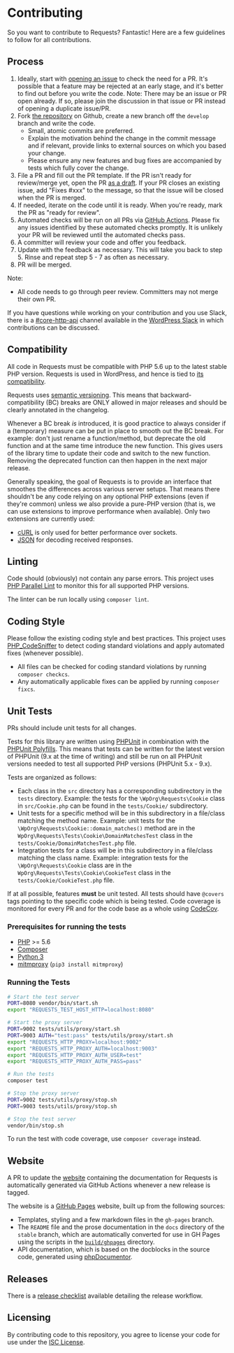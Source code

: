 # Contributing

So you want to contribute to Requests? Fantastic! Here are a few guidelines to follow for all contributions.

## Process

1. Ideally, start with [opening an issue][new-issue] to check the need for a PR. It's possible that a feature may be rejected at an early stage, and it's better to find out before you write the code.
    Note: There may be an issue or PR open already. If so, please join the discussion in that issue or PR instead of opening a duplicate issue/PR.
2. Fork [the repository][] on Github, create a new branch off the `develop` branch and write the code.
    - Small, atomic commits are preferred.
    - Explain the motivation behind the change in the commit message and if relevant, provide links to external sources on which you based your change.
    - Please ensure any new features and bug fixes are accompanied by tests which fully cover the change.
3. File a PR and fill out the PR template. If the PR isn't ready for review/merge yet, open the PR [as a draft][draft-prs]. If your PR closes an existing issue, add "Fixes #xxx" to the message, so that the issue will be closed when the PR is merged.
4. If needed, iterate on the code until it is ready. When you're ready, mark the PR as "ready for review".
5. Automated checks will be run on all PRs via [GitHub Actions][ghactions]. Please fix any issues identified by these automated checks promptly. It is unlikely your PR will be reviewed until the automated checks pass.
6. A committer will review your code and offer you feedback.
7. Update with the feedback as necessary. This will take you back to step 5. Rinse and repeat step 5 - 7 as often as necessary.
8. PR will be merged.

Note:

* All code needs to go through peer review. Committers may not merge their own PR.

If you have questions while working on your contribution and you use Slack, there is
a [#core-http-api][] channel available in the [WordPress Slack][] in which contributions can be discussed.

[new-issue]: https://github.com/WordPress/Requests/issues/new/choose
[the repository]: https://github.com/WordPress/Requests
[draft-prs]: https://github.blog/2019-02-14-introducing-draft-pull-requests/
[ghactions]: https://github.com/WordPress/Requests/actions
[#core-http-api]: https://wordpress.slack.com/archives/C02BBE29V42
[WordPress Slack]: https://make.wordpress.org/chat/

## Compatibility

All code in Requests must be compatible with PHP 5.6 up to the latest stable PHP version.
Requests is used in WordPress, and hence is tied to [its compatibility][wp-requirements].

Requests uses [semantic versioning][semver].
This means that backward-compatibility (BC) breaks are ONLY allowed in major releases and should be clearly annotated in the changelog.

Whenever a BC break _is_ introduced, it is good practice to always consider if a (temporary) measure can be put in place to smooth out the BC break.
For example: don't just rename a function/method, but deprecate the old function and at the same time introduce the new function. This gives users of the library time to update their code and switch to the new function. Removing the deprecated function can then happen in the next major release.

Generally speaking, the goal of Requests is to provide an interface that smoothes the differences across various server setups.
That means there shouldn't be any code relying on any optional PHP extensions (even if they're common) unless we also provide a pure-PHP version (that is, we can use extensions to improve performance when available).
Only two extensions are currently used:
* [cURL][curl] is only used for better performance over sockets.
* [JSON][json] for decoding received responses.

[wp-requirements]: https://wordpress.org/about/requirements/
[semver]: https://semver.org/
[curl]: https://www.php.net/book.curl
[json]: https://www.php.net/book.json

## Linting

Code should (obviously) not contain any parse errors.
This project uses [PHP Parallel Lint][] to monitor this for all supported PHP versions.

The linter can be run locally using `composer lint`.

[PHP Parallel Lint]: https://github.com/php-parallel-lint/PHP-Parallel-Lint

## Coding Style

Please follow the existing coding style and best practices.
This project uses [PHP_CodeSniffer][] to detect coding standard violations and apply automated fixes (whenever possible).

* All files can be checked for coding standard violations by running `composer checkcs`.
* Any automatically applicable fixes can be applied by running `composer fixcs`.

[PHP_CodeSniffer]: https://github.com/squizlabs/PHP_CodeSniffer

## Unit Tests

PRs should include unit tests for all changes.

Tests for this library are written using [PHPUnit][] in combination with the [PHPUnit Polyfills][].
This means that tests can be written for the latest version of PHPUnit (9.x at the time of writing) and still be run on all PHPUnit versions needed to test all supported PHP versions (PHPUnit 5.x - 9.x).

Tests are organized as follows:
* Each class in the `src` directory has a corresponding subdirectory in the `tests` directory.
    Example: the tests for the `\WpOrg\Requests\Cookie` class in `src/Cookie.php` can be found in the `tests/Cookie/` subdirectory.
* Unit tests for a specific method will be in this subdirectory in a file/class matching the method name.
    Example: unit tests for the `\WpOrg\Requests\Cookie::domain_matches()` method are in the `WpOrg\Requests\Tests\Cookie\DomainMatchesTest` class in the `tests/Cookie/DomainMatchesTest.php` file.
* Integration tests for a class will be in this subdirectory in a file/class matching the class name.
    Example: integration tests for the `\WpOrg\Requests\Cookie` class are in the `WpOrg\Requests\Tests\Cookie\CookieTest` class in the `tests/Cookie/CookieTest.php` file.

If at all possible, features **must** be unit tested.
All tests should have `@covers` tags pointing to the specific code which is being tested.
Code coverage is monitored for every PR and for the code base as a whole using [CodeCov][].

[PHPUnit]: https://phpunit.readthedocs.io/en/main/
[PHPUnit Polyfills]: https://github.com/Yoast/PHPUnit-Polyfills/
[CodeCov]: https://app.codecov.io/gh/WordPress/Requests/branch/develop

### Prerequisites for running the tests

- [PHP][] >= 5.6
- [Composer][]
- [Python 3][]
- [mitmproxy][] (`pip3 install mitmproxy`)

[PHP]: https://www.php.net/
[Composer]: http://getcomposer.org/
[Python 3]: https://www.python.org/
[mitmproxy]: https://mitmproxy.org/

### Running the Tests

```bash
# Start the test server
PORT=8080 vendor/bin/start.sh
export "REQUESTS_TEST_HOST_HTTP=localhost:8080"

# Start the proxy server
PORT=9002 tests/utils/proxy/start.sh
PORT=9003 AUTH="test:pass" tests/utils/proxy/start.sh
export "REQUESTS_HTTP_PROXY=localhost:9002"
export "REQUESTS_HTTP_PROXY_AUTH=localhost:9003"
export "REQUESTS_HTTP_PROXY_AUTH_USER=test"
export "REQUESTS_HTTP_PROXY_AUTH_PASS=pass"

# Run the tests
composer test

# Stop the proxy server
PORT=9002 tests/utils/proxy/stop.sh
PORT=9003 tests/utils/proxy/stop.sh

# Stop the test server
vendor/bin/stop.sh
```

To run the test with code coverage, use `composer coverage` instead.

## Website

A PR to update the [website][] containing the documentation for Requests is automatically generated via GitHub Actions whenever a new release is tagged.

The website is a [GitHub Pages][] website, built up from the following sources:
* Templates, styling and a few markdown files in the `gh-pages` branch.
* The `README` file and the prose documentation in the `docs` directory of the `stable` branch, which are automatically converted for use in GH Pages using the scripts in the [`build/ghpages`][] directory.
* API documentation, which is based on the docblocks in the source code, generated using [phpDocumentor][].

[website]: https://requests.ryanmccue.info/
[GitHub Pages]: https://docs.github.com/en/pages
[`build/ghpages`]: https://github.com/WordPress/Requests/blob/develop/build/ghpages/README.md
[phpDocumentor]: https://www.phpdoc.org/

## Releases

There is a [release checklist][] available detailing the release workflow.

[release checklist]: https://github.com/WordPress/Requests/blob/develop/.github/release-checklist.md

## Licensing

By contributing code to this repository, you agree to license your code for use under the [ISC License][].

[ISC License]: https://github.com/rmccue/Requests/blob/stable/LICENSE
